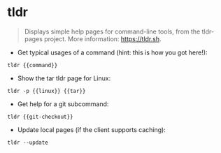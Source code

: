 # tldr

> Displays simple help pages for command-line tools, from the tldr-pages project.
> More information: <https://tldr.sh>.

- Get typical usages of a command (hint: this is how you got here!):

`tldr {{command}}`

- Show the tar tldr page for Linux:

`tldr -p {{linux}} {{tar}}`

- Get help for a git subcommand:

`tldr {{git-checkout}}`

- Update local pages (if the client supports caching):

`tldr --update`

